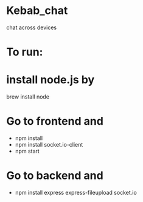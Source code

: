 # Kebab_chat
 chat across devices

# To run:

# install node.js by
brew install node

# Go to frontend and
- npm install
- npm install socket.io-client
- npm start

# Go to backend and 
- npm install express express-fileupload socket.io



